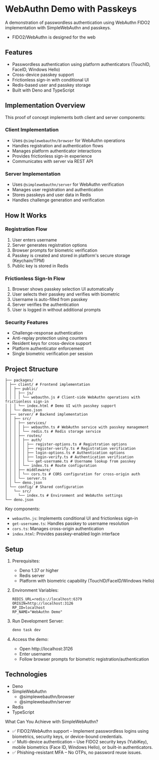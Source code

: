 # WebAuthn Demo with Passkeys

A demonstration of passwordless authentication using WebAuthn FIDO2 implementation with SimpleWebAuthn and passkeys. 
* FIDO2/WebAuthn is designed for the web

## Features

- Passwordless authentication using platform authenticators (TouchID, FaceID, Windows Hello)
- Cross-device passkey support
- Frictionless sign-in with conditional UI
- Redis-based user and passkey storage
- Built with Deno and TypeScript

## Implementation Overview

This proof of concept implements both client and server components:

### Client Implementation
- Uses `@simplewebauthn/browser` for WebAuthn operations
- Handles registration and authentication flows
- Manages platform authenticator interactions
- Provides frictionless sign-in experience
- Communicates with server via REST API

### Server Implementation
- Uses `@simplewebauthn/server` for WebAuthn verification
- Manages user registration and authentication
- Stores passkeys and user data in Redis
- Handles challenge generation and verification

## How It Works

### Registration Flow
1. User enters username
2. Server generates registration options
3. Browser prompts for biometric verification
4. Passkey is created and stored in platform's secure storage (Keychain/TPM)
5. Public key is stored in Redis

### Frictionless Sign-In Flow
1. Browser shows passkey selection UI automatically
2. User selects their passkey and verifies with biometric
3. Username is auto-filled from passkey
4. Server verifies the authentication
5. User is logged in without additional prompts

### Security Features
- Challenge-response authentication
- Anti-replay protection using counters
- Resident keys for cross-device support
- Platform authenticator enforcement
- Single biometric verification per session

## Project Structure

```
├── packages/
│ ├── client/ # Frontend implementation
│ │ ├── public/
│ │ │ ├── js/
│ │ │ │ └── webauthn.js # Client-side WebAuthn operations with frictionless sign-in
│ │ │ └── index.html # Demo UI with passkey support
│ │ └── deno.json
│ ├── server/ # Backend implementation
│ │ ├── src/
│ │ │ ├── services/
│ │ │ │ ├── webauthn.ts # WebAuthn service with passkey management
│ │ │ │ └── redis.ts # Redis storage service
│ │ │ ├── routes/
│ │ │ │ ├── auth/
│ │ │ │ │ ├── register-options.ts # Registration options
│ │ │ │ │ ├── register-verify.ts # Registration verification
│ │ │ │ │ ├── login-options.ts # Authentication options
│ │ │ │ │ ├── login-verify.ts # Authentication verification
│ │ │ │ │ └── get-username.ts # Username lookup from passkey
│ │ │ │ └── index.ts # Route configuration
│ │ │ ├── middleware/
│ │ │ │ └── cors.ts # CORS configuration for cross-origin auth
│ │ │ └── server.ts
│ │ └── deno.json
│ └── config/ # Shared configuration
│   └── src/
│     └── index.ts # Environment and WebAuthn settings
└── deno.json
```

Key components:
- `webauthn.js`: Implements conditional UI and frictionless sign-in
- `get-username.ts`: Handles passkey to username resolution
- `cors.ts`: Manages cross-origin authentication
- `index.html`: Provides passkey-enabled login interface

## Setup

1. Prerequisites:
   - Deno 1.37 or higher
   - Redis server
   - Platform with biometric capability (TouchID/FaceID/Windows Hello)

2. Environment Variables:
   ```
   REDIS_URL=redis://localhost:6379
   ORIGIN=http://localhost:3126
   RP_ID=localhost
   RP_NAME="WebAuthn Demo"
   ```

3. Run Development Server:
   ```bash
   deno task dev
   ```

4. Access the demo:
   - Open http://localhost:3126
   - Enter username
   - Follow browser prompts for biometric registration/authentication

## Technologies

- Deno
- SimpleWebAuthn
  - @simplewebauthn/browser
  - @simplewebauthn/server
- Redis
- TypeScript


What Can You Achieve with SimpleWebAuthn?

- ✅ FIDO2/WebAuthn support – Implement passwordless logins using biometrics, security keys, or device-bound credentials.
- ✅ Multi-device authentication – Use FIDO2 security keys (YubiKey), mobile biometrics (Face ID, Windows Hello), or built-in authenticators.
- ✅ Phishing-resistant MFA – No OTPs, no password reuse issues.